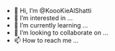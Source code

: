 - 👋 Hi, I’m @KoooKieAlShatti
- 👀 I’m interested in ...
- 🌱 I’m currently learning ...
- 💞️ I’m looking to collaborate on ...
- 📫 How to reach me ...

<!---
KoooKieAlShatti/KoooKieAlShatti is a ✨ special ✨ repository because its `README.md` (this file) appears on your GitHub profile.
You can click the Preview link to take a look at your changes.
--->
